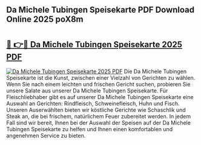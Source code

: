 ## Da Michele Tubingen Speisekarte PDF Download Online 2025 poX8m

# <h2><a href="http://gcbtaq8.nevu.top/?p=Da+Michele+Tubingen+Speisekarte">🔗 👉🔴 Da Michele Tubingen Speisekarte 2025 PDF</a></h2>

[![Da Michele Tubingen Speisekarte 2025 PDF](https://i.imgur.com/dBaPXMq.png)](http://gcbtaq8.nevu.top/?p=Da+Michele+Tubingen+Speisekarte)
Die Da Michele Tubingen Speisekarte ist die Kunst, zwischen einer Vielzahl von Gerichten zu wählen. Wenn Sie nach einem leichten und frischen Gericht suchen, probieren Sie unsere Salate aus unserer Da Michele Tubingen Speisekarte. Für Fleischliebhaber gibt es auf unserer Da Michele Tubingen Speisekarte eine Auswahl an Gerichten: Rindfleisch, Schweinefleisch, Huhn und Fisch. Unseren Auserwählten bieten wir köstliche Gerichte wie Schaschlik und Steak an, die bei frischem, natürlichem Feuer zubereitet werden. In jedem Fall sind wir bereit, Ihnen bei der Auswahl der Speisen auf der Da Michele Tubingen Speisekarte zu helfen und Ihnen einen komfortablen und angenehmen Service zu bieten.
